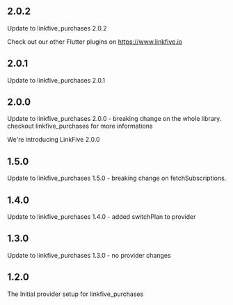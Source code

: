 ## 2.0.2

Update to linkfive_purchases 2.0.2

Check out our other Flutter plugins on https://www.linkfive.io

## 2.0.1

Update to linkfive_purchases 2.0.1

## 2.0.0

Update to linkfive_purchases 2.0.0 - breaking change on the whole library. checkout linkfive_purchases for more informations

We're introducing LinkFive 2.0.0

## 1.5.0

Update to linkfive_purchases 1.5.0 - breaking change on fetchSubscriptions.

## 1.4.0

Update to linkfive_purchases 1.4.0 - added switchPlan to provider

## 1.3.0

Update to linkfive_purchases 1.3.0 - no provider changes

## 1.2.0
The Initial provider setup for linkfive_purchases
